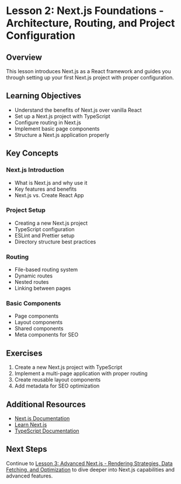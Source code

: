 # Lesson 2: Next.js Foundations - Architecture, Routing, and Project Configuration

## Overview

This lesson introduces Next.js as a React framework and guides you through setting up your first Next.js project with proper configuration.

## Learning Objectives

- Understand the benefits of Next.js over vanilla React
- Set up a Next.js project with TypeScript
- Configure routing in Next.js
- Implement basic page components
- Structure a Next.js application properly

## Key Concepts

### Next.js Introduction

- What is Next.js and why use it
- Key features and benefits
- Next.js vs. Create React App

### Project Setup

- Creating a new Next.js project
- TypeScript configuration
- ESLint and Prettier setup
- Directory structure best practices

### Routing

- File-based routing system
- Dynamic routes
- Nested routes
- Linking between pages

### Basic Components

- Page components
- Layout components
- Shared components
- Meta components for SEO

## Exercises

1. Create a new Next.js project with TypeScript
2. Implement a multi-page application with proper routing
3. Create reusable layout components
4. Add metadata for SEO optimization

## Additional Resources

- [Next.js Documentation](https://nextjs.org/docs)
- [Learn Next.js](https://nextjs.org/learn)
- [TypeScript Documentation](https://www.typescriptlang.org/docs/)

## Next Steps

Continue to [Lesson 3: Advanced Next.js - Rendering Strategies, Data Fetching, and Optimization](./lesson-3-nextjs-full.md) to dive deeper into Next.js capabilities and advanced features.
